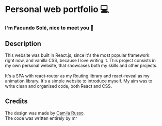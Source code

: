 # Personal web portfolio 💻
### I'm Facundo Solé, nice to meet you 👋

## Description

This website was built in React.js, since it's the most popular framework right now, and vanilla CSS, because I love writing it. This project consists in my
own personal website, that showcases both my skills and other projects.
<br/><br/>
It's a SPA with react-router as my Routing library and react-reveal as my animation library. It's a simple website to introduce myself. My aim was to write clean and organised code, both React and CSS.

## Credits

The design was made by [Camila Russo](be.net/russocamila).<br/>
The code was written entirely by mr
